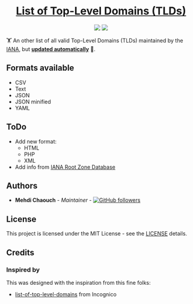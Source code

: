 <h1 align="center"><a href="https://github.com/mehdichaouch/list-of-top-level-domains">List of Top-Level Domains (TLDs)</a></h1>
<p align="center">
  <a href="https://makeapullrequest.com"><img src="https://img.shields.io/badge/PRs-welcome-brightgreen.svg"></a>
  <a href="https://opensource.org/licenses/MIT"><img src="https://img.shields.io/badge/License-MIT-blue.svg"></a>
</p>

🏋️ An other list of all valid Top-Level Domains (TLDs) maintained by the [IANA](https://www.iana.org/), but **<ins>updated automatically</ins>** 🎉.

## Formats available

- CSV
- Text
- JSON
- JSON minified
- YAML

## ToDo

- Add new format:
  - HTML
  - PHP
  - XML
- Add info from [IANA Root Zone Database](https://www.iana.org/domains/root/db)

## Authors

- **Mehdi Chaouch** - *Maintainer* - [![GitHub followers](https://img.shields.io/github/followers/mehdichaouch.svg?style=social)](https://github.com/mehdichaouch)

## License

This project is licensed under the MIT License - see the [LICENSE](./LICENSE) details.

## Credits

### Inspired by

This was designed with the inspiration from this fine folks:
- [list-of-top-level-domains](https://github.com/incognico/list-of-top-level-domains/) from Incognico
